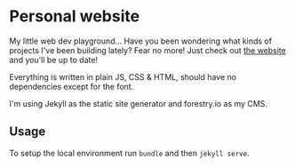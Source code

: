# Personal website

My little web dev playground... Have you been wondering what kinds of projects I've been building lately?
Fear no more! Just check out [the website](https://missing-user.github.io) and you'll be up to date!

Everything is written in plain JS, CSS & HTML, should have no dependencies except for the font.

I'm using Jekyll as the static site generator and forestry.io as my CMS.

## Usage

To setup the local environment run `bundle` and then `jekyll serve`.

